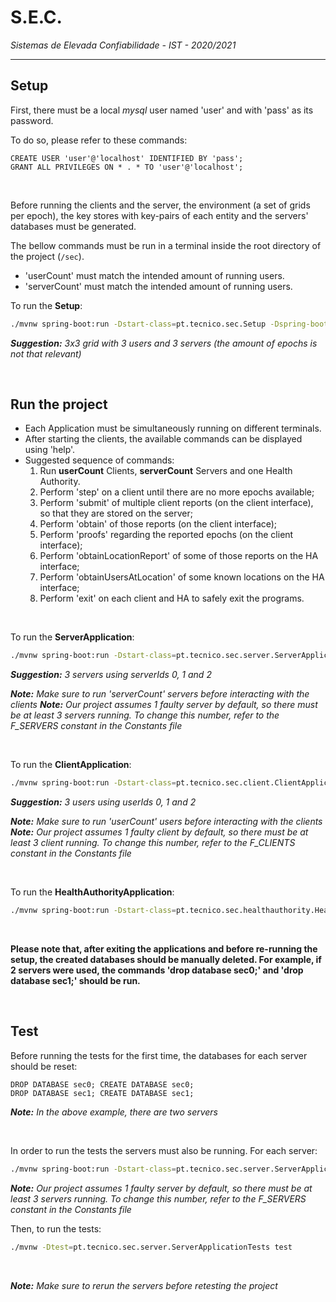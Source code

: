 # S.E.C.
*Sistemas de Elevada Confiabilidade - IST - 2020/2021*

---
## Setup

First, there must be a local *mysql* user named 'user' and with 'pass' as its password.

To do so, please refer to these commands:

```mysql
CREATE USER 'user'@'localhost' IDENTIFIED BY 'pass';
GRANT ALL PRIVILEGES ON * . * TO 'user'@'localhost';
```

<br/>


Before running the clients and the server, the environment (a set of grids per epoch), the key stores with key-pairs of each entity and the servers' databases must be generated.

The bellow commands must be run in a terminal inside the root directory of the project (```/sec```).

- 'userCount' must match the intended amount of running users.
- 'serverCount' must match the intended amount of running users.

To run the **Setup**:
```bash
./mvnw spring-boot:run -Dstart-class=pt.tecnico.sec.Setup -Dspring-boot.run.arguments="[nX] [nY] [epochCount] [userCount] [serverCount]"
```
***Suggestion:** 3x3 grid with 3 users and 3 servers (the amount of epochs is not that relevant)*

<br/>

## Run the project

- Each Application must be simultaneously running on different terminals.
- After starting the clients, the available commands can be displayed using 'help'.
- Suggested sequence of commands:
    1. Run **userCount** Clients, **serverCount** Servers and one Health Authority.
    2. Perform 'step' on a client until there are no more epochs available;
    3. Perform 'submit' of multiple client reports (on the client interface), so that they are stored on the server;
    4. Perform 'obtain' of those reports (on the client interface);
    5. Perform 'proofs' regarding the reported epochs (on the client interface);
    6. Perform 'obtainLocationReport' of some of those reports on the HA interface;
    7. Perform 'obtainUsersAtLocation' of some known locations on the HA interface;
    8. Perform 'exit' on each client and HA to safely exit the programs.

<br/>


To run the **ServerApplication**:
```bash
./mvnw spring-boot:run -Dstart-class=pt.tecnico.sec.server.ServerApplication -Dspring-boot.run.arguments="[serverId] [serverCount] [userCount]"
```
***Suggestion:** 3 servers using serverIds 0, 1 and 2*

***Note:** Make sure to run 'serverCount' servers before interacting with the clients*
***Note:** Our project assumes 1 faulty server by default, so there must be at least 3 servers running. To change this number, refer to the F_SERVERS constant in the Constants file*


<br/>


To run the **ClientApplication**:
```bash
./mvnw spring-boot:run -Dstart-class=pt.tecnico.sec.client.ClientApplication -Dspring-boot.run.arguments="[userId] [serverCount]"
```
***Suggestion:** 3 users using userIds 0, 1 and 2*

***Note:** Make sure to run 'userCount' users before interacting with the clients*
***Note:** Our project assumes 1 faulty client by default, so there must be at least 3 client running. To change this number, refer to the F_CLIENTS constant in the Constants file*

<br/>


To run the **HealthAuthorityApplication**:
```bash
./mvnw spring-boot:run -Dstart-class=pt.tecnico.sec.healthauthority.HealthAuthorityApplication -Dspring-boot.run.arguments="[serverCount]"
```

<br/>

**Please note that, after exiting the applications and before re-running the setup, the created databases should be manually deleted. For example, if 2 servers were used, the commands 'drop database sec0;' and 'drop database sec1;' should be run.**

<br/>


## Test

Before running the tests for the first time, the databases for each server should be reset:
```mysql
DROP DATABASE sec0; CREATE DATABASE sec0;
DROP DATABASE sec1; CREATE DATABASE sec1;
```
***Note:** In the above example, there are two servers*

<br/>

In order to run the tests the servers must also be running. For each server:
```bash
./mvnw spring-boot:run -Dstart-class=pt.tecnico.sec.server.ServerApplication -Dspring-boot.run.arguments="[serverId] [serverCount] [userCount]"
```
***Note:** Our project assumes 1 faulty server by default, so there must be at least 3 servers running. To change this number, refer to the F_SERVERS constant in the Constants file*


Then, to run the tests:
```bash
./mvnw -Dtest=pt.tecnico.sec.server.ServerApplicationTests test
```

<br/>

***Note:** Make sure to rerun the servers before retesting the project*

<br/>
